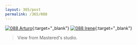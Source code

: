 ```yaml
---
layout: 365/post
permalink: /365/088
---
```


[![088 Arturo](https://c1.staticflickr.com/1/703/21448959670_9c1ae1eb04_c.jpg)](https://www.flickr.com/photos/131440297@N08/21448959670/){:target="_blank"}
[![088 Irene](https://c2.staticflickr.com/6/5754/21390765679_0b6ac54c4f_c.jpg)](https://www.flickr.com/photos/25124902@N04/21390765679/){:target="_blank"}


> View from Mastered's studio.

>
